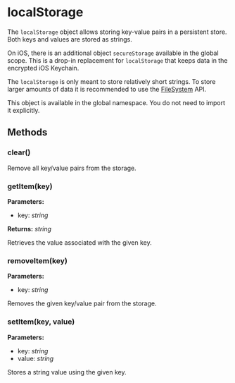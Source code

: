---
---
# localStorage

The `localStorage` object allows storing key-value pairs in a persistent store. Both keys and values are stored as strings.

On iOS, there is an additional object `secureStorage` available in the global scope. This is a drop-in replacement for `localStorage` that keeps data in the encrypted iOS Keychain.

The `localStorage` is only meant to store relatively short strings. To store larger amounts of data it is recommended to use the [FileSystem](./fs.html) API.

This object is available in the global namespace. You do not need to import it explicitly.

## Methods

### clear()


Remove all key/value pairs from the storage.

### getItem(key)


**Parameters:** 

- key: *string*

**Returns:** *string*

Retrieves the value associated with the given key.

### removeItem(key)


**Parameters:** 

- key: *string*

Removes the given key/value pair from the storage.

### setItem(key, value)


**Parameters:** 

- key: *string*
- value: *string*

Stores a string value using the given key.

